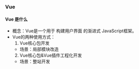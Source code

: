 ### Vue
  #### Vue 是什么
  - 概念：Vue是一个用于 构建用户界面 的渐进式 JavaScript框架。
  - Vue的两种使用方式：
    1. Vue核心包开发
      - 场景：局部模块改造
    2. Vue核心包&Vue插件工程化开发
      - 场景：整站开发